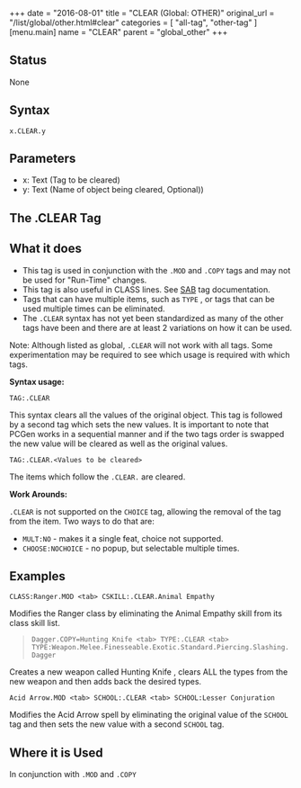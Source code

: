 +++
date = "2016-08-01"
title = "CLEAR (Global: OTHER)"
original_url = "/list/global/other.html#clear"
categories = [ "all-tag", "other-tag" ]
[menu.main]
    name = "CLEAR"
    parent = "global_other"
+++

## Status

None

## Syntax

`x.CLEAR.y`

## Parameters

-   x: Text (Tag to be cleared)
-   y: Text (Name of object being cleared, Optional))



The .CLEAR Tag
--------------

What it does
------------

-   This tag is used in conjunction with the `.MOD` and `.COPY` tags and
    may not be used for "Run-Time" changes.
-   This tag is also useful in CLASS lines. See
    [SAB](/list/global/other/sab.html) tag documentation.
-   Tags that can have multiple items, such as `TYPE` , or tags that can
    be used multiple times can be eliminated.
-   The `.CLEAR` syntax has not yet been standardized as many of the
    other tags have been and there are at least 2 variations on how it
    can be used.

Note: Although listed as global, `.CLEAR` will not work with all tags.
Some experimentation may be required to see which usage is required with
which tags.

**Syntax usage:**

`TAG:.CLEAR`

This syntax clears all the values of the original object. This tag is
followed by a second tag which sets the new values. It is important to
note that PCGen works in a sequential manner and if the two tags order
is swapped the new value will be cleared as well as the original values.

`TAG:.CLEAR.<Values to be cleared>`

The items which follow the `.CLEAR.` are cleared.

**Work Arounds:**

`.CLEAR` is not supported on the `CHOICE` tag, allowing the removal of
the tag from the item. Two ways to do that are:

-   `MULT:NO` - makes it a single feat, choice not supported.
-   `CHOOSE:NOCHOICE` - no popup, but selectable multiple times.

Examples
--------

`CLASS:Ranger.MOD <tab> CSKILL:.CLEAR.Animal Empathy`

Modifies the <span class="lstobj"> Ranger </span> class by eliminating
the <span class="lstobj"> Animal Empathy </span> skill from its class
skill list.

> `Dagger.COPY=Hunting Knife <tab> TYPE:.CLEAR <tab> TYPE:Weapon.Melee.Finesseable.Exotic.Standard.Piercing.Slashing.Dagger`

Creates a new weapon called <span class="lstobj"> Hunting Knife </span>
, clears ALL the types from the new weapon and then adds back the
desired types.

`Acid Arrow.MOD <tab> SCHOOL:.CLEAR <tab> SCHOOL:Lesser Conjuration`

Modifies the Acid Arrow spell by eliminating the original value of the
`SCHOOL` tag and then sets the new value with a second `SCHOOL` tag.

Where it is Used
----------------

In conjunction with `.MOD` and `.COPY`

